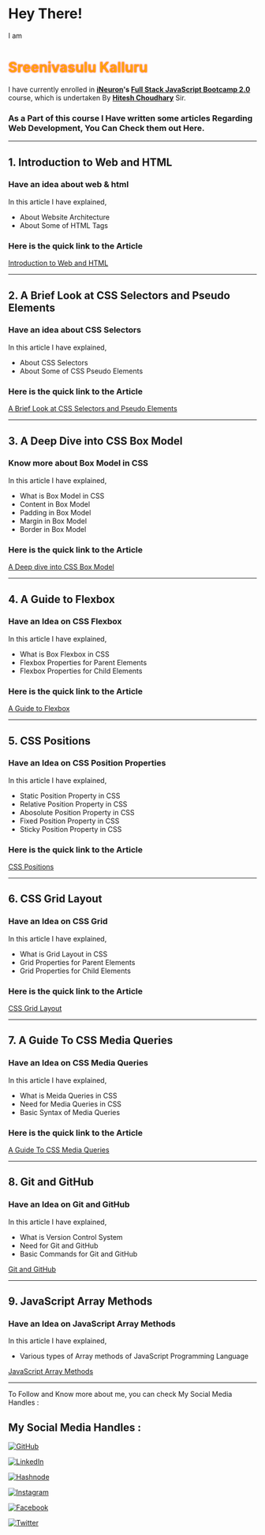 # Hey There!

I am <h1 style="color:orange; text-shadow: 0 0 3px #FF0000">Sreenivasulu Kalluru</h1> I have currently enrolled in **[iNeuron](https://ineuron.ai/ 'iNeuron')'s [Full Stack JavaScript Bootcamp 2.0](https://ineuron.ai/course/Full-Stack-JavaScript-Bootcamp-2.0 'FSJS 2.0')** course, which is undertaken By **[Hitesh Choudhary](https://hiteshchoudhary.com/ 'Hitesh Choudhary')** Sir.

### As a Part of this course I Have written some articles Regarding Web Development, You Can Check them out Here.

---

## **1. Introduction to Web and HTML**

### **Have an idea about web & html**

In this article I have explained,

- About Website Architecture
- About Some of HTML Tags

### Here is the quick link to the Article

[Introduction to Web and HTML](https://vasuk24.hashnode.dev/intro-to-web-html)

---

## **2. A Brief Look at CSS Selectors and Pseudo Elements**

### **Have an idea about CSS Selectors**

In this article I have explained,

- About CSS Selectors
- About Some of CSS Pseudo Elements

### Here is the quick link to the Article

[A Brief Look at CSS Selectors and Pseudo Elements](https://vasuk24.hashnode.dev/a-brief-look-at-css-selectors-and-pseudo-elements)

---

## **3. A Deep Dive into CSS Box Model**

### **Know more about Box Model in CSS**

In this article I have explained,

- What is Box Model in CSS
- Content in Box Model
- Padding in Box Model
- Margin in Box Model
- Border in Box Model

### Here is the quick link to the Article

[A Deep dive into CSS Box Model](https://vasuk24.hashnode.dev/a-deep-dive-into-css-box-model)

---

## **4. A Guide to Flexbox**

### **Have an Idea on CSS Flexbox**

In this article I have explained,

- What is Box Flexbox in CSS
- Flexbox Properties for Parent Elements
- Flexbox Properties for Child Elements

### Here is the quick link to the Article

[A Guide to Flexbox](https://vasuk24.hashnode.dev/a-guide-to-flexbox)

---

## **5. CSS Positions**

### **Have an Idea on CSS Position Properties**

In this article I have explained,

- Static Position Property in CSS
- Relative Position Property in CSS
- Abosolute Position Property in CSS
- Fixed Position Property in CSS
- Sticky Position Property in CSS

### Here is the quick link to the Article

[CSS Positions](https://vasuk24.hashnode.dev/css-positions)

---

## **6. CSS Grid Layout**

### **Have an Idea on CSS Grid**

In this article I have explained,

- What is Grid Layout in CSS
- Grid Properties for Parent Elements
- Grid Properties for Child Elements

### Here is the quick link to the Article

[CSS Grid Layout](https://vasuk24.hashnode.dev/css-grid-layout)

---

## **7. A Guide To CSS Media Queries**

### **Have an Idea on CSS Media Queries**

In this article I have explained,

- What is Meida Queries in CSS
- Need for Media Queries in CSS
- Basic Syntax of Media Queries

### Here is the quick link to the Article

[A Guide To CSS Media Queries](https://vasuk24.hashnode.dev/a-guide-to-css-media-queries)

---

## **8. Git and GitHub**

### **Have an Idea on Git and GitHub**

In this article I have explained,

- What is Version Control System
- Need for Git and GitHub
- Basic Commands for Git and GitHub

[Git and GitHub](https://vasuk24.hashnode.dev/git-and-github)

---

## **9. JavaScript Array Methods**

### **Have an Idea on JavaScript Array Methods**

In this article I have explained,

- Various types of Array methods of JavaScript Programming Language

[JavaScript Array Methods](https://vasuk24.hashnode.dev/javascript-array-methods)

---

To Follow and Know more about me, you can check My Social Media Handles :

## My Social Media Handles :

[![GitHub](https://img.shields.io/badge/github-Fork%20Me-%23121011.svg?style=for-the-badge&logo=github&logoColor=white)](https://github.com/Sreenivasulu-Kalluru)

[![LinkedIn](https://img.shields.io/badge/linkedin-Connect%20With%20Me-%230077B5.svg?style=for-the-badge&logo=linkedin&logoColor=white)](https://www.linkedin.com/in/vasu-k-8069201b0)

[![Hashnode](https://img.shields.io/badge/Hashnode-Follow%20Me-2962FF?style=for-the-badge&logo=hashnode&logoColor=white)](https://vasuk24.hashnode.dev/)

[![Instagram](https://img.shields.io/badge/Instagram-Follow%20Me-%23E4405F.svg?style=for-the-badge&logo=Instagram&logoColor=white)](https://www.instagram.com/iam_vs24/)

[![Facebook](https://img.shields.io/badge/Facebook-Follow%20Me-%231877F2.svg?style=for-the-badge&logo=Facebook&logoColor=white)](https://www.facebook.com/vasu.kalluru24)

[![Twitter](https://img.shields.io/badge/Twitter-Tweet%20Me-%231DA1F2.svg?style=for-the-badge&logo=Twitter&logoColor=white)](https://twitter.com/vasuk24)
